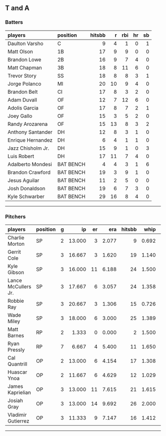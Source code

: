 ## T and A

### Batters

 
|players           |position  | hitsbb|  r| rbi| hr| sb| 
|:-----------------|:---------|------:|--:|---:|--:|--:| 
|Daulton Varsho    |C         |      9|  4|   1|  0|  1| 
|Matt Olson        |1B        |     17|  9|   9|  0|  0| 
|Brandon Lowe      |2B        |     16|  9|   7|  4|  0| 
|Matt Chapman      |3B        |     18|  8|  11|  6|  0| 
|Trevor Story      |SS        |     18|  8|   8|  3|  1| 
|Jorge Polanco     |MI        |     20| 10|   9|  4|  0| 
|Brandon Belt      |CI        |     17|  8|   3|  2|  0| 
|Adam Duvall       |OF        |     12|  7|  12|  6|  0| 
|Adolis Garcia     |OF        |     17|  8|   7|  2|  1| 
|Joey Gallo        |OF        |     15|  3|   5|  2|  0| 
|Randy Arozarena   |OF        |     15| 13|   8|  3|  2| 
|Anthony Santander |DH        |     12|  8|   3|  1|  0| 
|Enrique Hernandez |DH        |      6|  4|   1|  1|  0| 
|Jazz Chisholm Jr. |DH        |     15|  9|   1|  0|  3| 
|Luis Robert       |DH        |     17| 11|   7|  4|  0| 
|Adalberto Mondesi |BAT BENCH |      4|  4|   3|  1|  6| 
|Brandon Crawford  |BAT BENCH |     19|  3|   9|  1|  0| 
|Jesus Aguilar     |BAT BENCH |     11|  2|   5|  0|  0| 
|Josh Donaldson    |BAT BENCH |     19|  6|   7|  3|  0| 
|Kyle Schwarber    |BAT BENCH |     29| 16|   8|  4|  0| 


* * *

### Pitchers

 
|players             |position |  g|     ip| er|   era| hitsbb|  whip| so|  w| sv| 
|:-------------------|:--------|--:|------:|--:|-----:|------:|-----:|--:|--:|--:| 
|Charlie Morton      |SP       |  2| 13.000|  3| 2.077|      9| 0.692| 12|  1|  0| 
|Gerrit Cole         |SP       |  3| 16.667|  3| 1.620|     19| 1.140| 26|  2|  0| 
|Kyle Gibson         |SP       |  3| 16.000| 11| 6.188|     24| 1.500| 12|  1|  0| 
|Lance McCullers Jr. |SP       |  3| 17.667|  6| 3.057|     24| 1.358| 17|  1|  0| 
|Robbie Ray          |SP       |  3| 20.667|  3| 1.306|     15| 0.726| 34|  2|  0| 
|Wade Miley          |SP       |  3| 18.000|  6| 3.000|     25| 1.389| 15|  2|  0| 
|Matt Barnes         |RP       |  2|  1.333|  0| 0.000|      2| 1.500|  2|  0|  0| 
|Ryan Pressly        |RP       |  7|  6.667|  4| 5.400|     11| 1.650|  8|  0|  4| 
|Cal Quantrill       |OP       |  2| 13.000|  6| 4.154|     17| 1.308| 12|  0|  0| 
|Huascar Ynoa        |OP       |  2| 11.667|  6| 4.629|     12| 1.029|  8|  0|  0| 
|James Kaprielian    |OP       |  3| 13.000| 11| 7.615|     21| 1.615| 16|  0|  0| 
|Josiah Gray         |OP       |  3| 13.000| 14| 9.692|     26| 2.000| 13|  0|  0| 
|Vladimir Gutierrez  |OP       |  3| 11.333|  9| 7.147|     16| 1.412|  9|  0|  0| 


* * *


